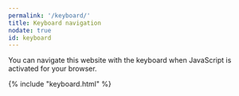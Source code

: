 ```yaml
---
permalink: '/keyboard/'
title: Keyboard navigation
nodate: true
id: keyboard
---
```

You can navigate this website with the keyboard when JavaScript is activated for your browser.

{% include "keyboard.html" %}

